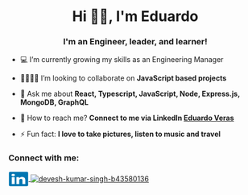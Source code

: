 <h1 align="center">Hi 👋🏻, I'm Eduardo</h1>
<h3 align="center">I'm an Engineer, leader, and learner!</h3>

<!-- - 💼 I’m currently working on [Condé Nast](https://condenast.com/) -->

- 💻 I’m currently growing my skills as an Engineering Manager

- 🤜🏻🤛🏻 I’m looking to collaborate on **JavaScript based projects**

- 💬 Ask me about **React, Typescript, JavaScript, Node, Express.js, MongoDB, GraphQL**

- 📧 How to reach me? **Connect to me via LinkedIn [Eduardo Veras](https://www.linkedin.com/eduardoveras)**

- ⚡ Fun fact: **I love to take pictures, listen to music and travel**

<p align="left">
<h3 align="left">Connect with me:</h3>
<a href="https://linkedin.com/in/eduardoveras" target="blank"><img align="center" src="https://raw.githubusercontent.com/devicons/devicon/master/icons/linkedin/linkedin-original.svg" alt="devesh-kumar-singh-b43580136" height="30" width="40" /> </a>
<a href="https://stackoverflow.com/users/story/7437529" target="blank"><img align="center" src="https://upload.wikimedia.org/wikipedia/commons/thumb/e/ef/Stack_Overflow_icon.svg/768px-Stack_Overflow_icon.svg.png" alt="devesh-kumar-singh-b43580136" height="40" width="40" /> </a>
</p>
